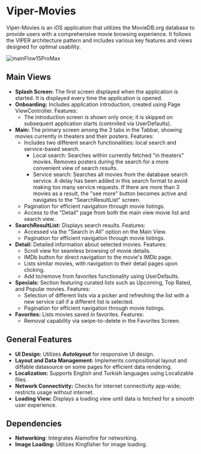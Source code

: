 # Viper-Movies
Viper-Movies is an iOS application that utilizes the MovieDB.org database to provide users with a comprehensive movie browsing experience. It follows the VIPER architecture pattern and includes various key features and views designed for optimal usability.

![mainFlow15ProMax]([https://github.com/ezgisg/Viper-Movies/blob/main/iPhone%2015%20Pro%20Max%20-%20Main%20Flow.png])

## Main Views
* **Splash Screen:** The first screen displayed when the application is started. It is displayed every time the application is opened.
* **Onboarding:** Includes application introduction, created using Page ViewController. Features:
    * The introduction screen is shown only once; it is skipped on subsequent application starts (controlled via UserDefaults).
* **Main:** The primary screen among the 3 tabs in the Tabbar, showing movies currently in theaters and their posters. Features:
    * Includes two different search functionalities: local search and service-based search.
        * Local search: Searches within currently fetched "in theaters" movies. Removes posters during the search for a more convenient view of search results.
        * Service search: Searches all movies from the database search service. A delay has been added in this search format to avoid making too many service requests. If there are more than 3 movies as a result, the "see more" button becomes active and navigates to the "SearchResultList" screen.
    * Pagination for efficient navigation through movie listings.
    * Access to the "Detail" page from both the main view movie list and search view.
* **SearchResultList:** Displays search results. Features:
    * Accessed via the "Search in All" option on the Main View.
    * Pagination for efficient navigation through movie listings.
* **Detail:** Detailed information about selected movies. Features:
    * Scroll view for seamless browsing of movie details.
    * IMDb button for direct navigation to the movie's IMDb page.
    * Lists similar movies, with navigation to their detail pages upon clicking.
    * Add to/remove from favorites functionality using UserDefaults.
* **Specials:** Section featuring curated lists such as Upcoming, Top Rated, and Popular movies. Features:
    * Selection of different lists via a picker and refreshing the list with a new service call if a different list is selected.
    * Pagination for efficient navigation through movie listings.
* **Favorites:** Lists movies saved in favorites. Features:
    * Removal capability via swipe-to-delete in the Favorites Screen.

## General Features
* **UI Design:** Utilizes ***Autolayout*** for responsive UI design.
* **Layout and Data Management:** Implements compositional layout and diffable datasource on some pages for efficient data rendering.
* **Localization:** Supports English and Turkish languages using Localizable files.
* **Network Connectivity:** Checks for internet connectivity app-wide; restricts usage without internet.
* **Loading View:** Displays a loading view until data is fetched for a smooth user experience.

## Dependencies
* **Networking**: Integrates Alamofire for networking.
* **Image Loading:** Utilizes Kingfisher for image loading.

